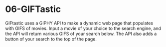 # 06-GIFTastic

GIFtastic uses a GIPHY API to make a dynamic web page that populates with GIFS of movies.  Input a movie of your choice to the search engine, and the API will return various GIFS of your search below.  The API also adds a button of your search to the top of the page.